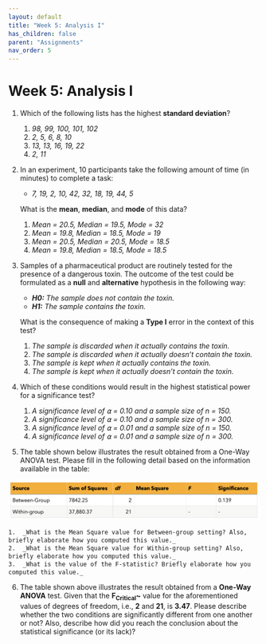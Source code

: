 ```yaml
---
layout: default
title: "Week 5: Analysis I"
has_children: false
parent: "Assignments"
nav_order: 5
---
```


# Week 5: Analysis I

1.  Which of the following lists has the highest **standard deviation**?
    1.  _98, 99, 100, 101, 102_
    2.  _2, 5, 6, 8, 10_
    3.  _13, 13, 16, 19, 22_
    4.  _2, 11_
2.  In an experiment, 10 participants take the following amount of time (in minutes) to complete a task:
    *   _7, 19, 2, 10, 42, 32, 18, 19, 44, 5_
    
    What is the **mean**, **median**, and **mode** of this data?
    1.  _Mean = 20.5, Median = 19.5, Mode = 32_
    2.  _Mean = 19.8, Median = 18.5, Mode = 19_
    3.  _Mean = 20.5, Median = 20.5, Mode = 18.5_
    4.  _Mean = 19.8, Median = 18.5, Mode = 18.5_
3.  Samples of a pharmaceutical product are routinely tested for the presence of a dangerous toxin. The outcome of the test could be formulated as a **null** and **alternative** hypothesis in the following way:
    *   _**H0:** The sample does not contain the toxin._
    *   _**H1:** The sample contains the toxin._
    
    What is the consequence of making a **Type I** error in the context of this test?
    1.  _The sample is discarded when it actually contains the toxin._
    2.  _The sample is discarded when it actually doesn’t contain the toxin._
    3.  _The sample is kept when it actually contains the toxin._
    4.  _The sample is kept when it actually doesn’t contain the toxin._
4.  Which of these conditions would result in the highest statistical power for a significance test?
    1.  _A significance level of ⍺ = 0.10 and a sample size of n = 150._
    2.  _A significance level of ⍺ = 0.10 and a sample size of n = 300._
    3.  _A significance level of ⍺ = 0.01 and a sample size of n = 150._
    4.  _A significance level of ⍺ = 0.01 and a sample size of n = 300._
5.  The table shown below illustrates the result obtained from a One-Way ANOVA test. Please fill in the following detail based on the information available in the table:

![Table with ANOVA Results from SPSS](/assets/images/Week-5-Prep-Q5.png)

    1.  _What is the Mean Square value for Between-group setting? Also, briefly elaborate how you computed this value._
    2.  _What is the Mean Square value for Within-group setting? Also, briefly elaborate how you computed this value._
    3.  _What is the value of the F-statistic? Briefly elaborate how you computed this value._

6.  The table shown above illustrates the result obtained from a **One-Way ANOVA** test. Given that the **F<sub>Critical</sub>~** value for the aforementioned values of degrees of freedom, i.e., **2** and **21**, is **3.47**. Please describe whether the two conditions are significantly different from one another or not? Also, describe how did you reach the conclusion about the statistical significance (or its lack)?